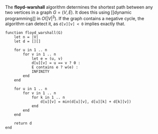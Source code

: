 
The **floyd-warshall** algorithm determines the shortest path between any two vertices in a graph $G = (V, E)$. It does this using [[dynamic programming]] in $O(|V|^{3})$. If the graph contains a negative cycle, the algorithm can detect it, as `d[v][v] < 0` implies exactly that.

```
function floyd_warshall(G)
	let n = |V|
	let d = [][]
	
	for u in 1 .. n
		for v in 1 .. n
			let e = (u, v)
			d[u][v] = u == v ? 0 :
			E contains e ? w(e) :
			INFINITY
		end
	end
	
	for u in 1 .. n
		for v in 1 .. n
			for k in 1 .. n
				d[u][v] = min(d[u][v], d[u][k] + d[k][v])
			end
		end
	end
	
	return d
end
```
